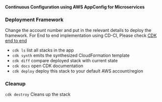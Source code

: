 #### Continuous Configuration using AWS AppConfig for Microservices 



### Deployment Framework

Change the account number and put in the relevant details to deploy the framework.
For End to end implementation using CD-CI, Please check [CDK end to end ](https://medium.com/nordcloud-engineering/enterprise-implementation-of-infra-as-code-using-cdk-5d229e08b414)

 * `cdk ls`          list all stacks in the app
 * `cdk synth`       emits the synthesized CloudFormation template
 * `cdk diff`        compare deployed stack with current state
 * `cdk docs`        open CDK documentation
 * `cdk deploy`      deploy this stack to your default AWS account/region


### Cleanup

 `cdk destroy`      Cleans up the stack

